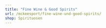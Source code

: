 ```yaml
---
title: "Fine Wine & Good Spirits"
url: /mckeesport/fine-wine-und-good-spirits/
shop: Spirituosen
---
```

